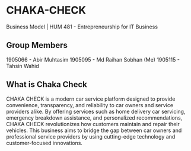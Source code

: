 # CHAKA-CHECK
Business Model | HUM 481 - Entrepreneurship for IT Business 

## Group Members
1905066 - Abir Muhtasim
1905095 - Md Raihan Sobhan (Me) 
1905115 - Tahsin Wahid 

## What is Chaka Check
CHAKA CHECK is a modern car service platform designed to provide convenience,
transparency, and reliability to car owners and service providers alike. By offering services
such as home delivery car servicing, emergency breakdown assistance, and personalized
recommendations, CHAKA CHECK revolutionizes how customers maintain and repair
their vehicles. This business aims to bridge the gap between car owners and professional
service providers by using cutting-edge technology and customer-focused innovations.
